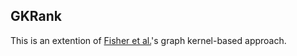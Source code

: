 ## GKRank
This is an extention of [Fisher et al.][1]'s graph kernel-based approach.


[1]: https://techmatt.github.io/pdfs/graphKernel.pdf
